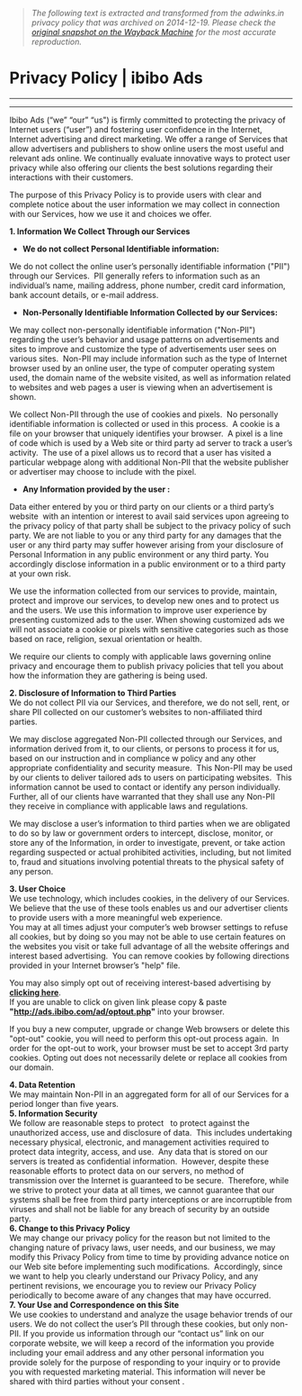 > *The following text is extracted and transformed from the adwinks.in privacy policy that was archived on 2014-12-19. Please check the [original snapshot on the Wayback Machine](https://web.archive.org/web/20141219092040id_/http%3A//www.ibiboads.com/privacy-policy.html) for the most accurate reproduction.*

# Privacy Policy | ibibo Ads

****  
---  
Ibibo Ads (“we” “our” “us") is firmly committed to protecting the privacy of Internet users (“user”) and fostering user confidence in the Internet, Internet advertising and direct marketing. We offer a range of Services that allow advertisers and publishers to show online users the most useful and relevant ads online. We continually evaluate innovative ways to protect user privacy while also offering our clients the best solutions regarding their interactions with their customers. 

The purpose of this Privacy Policy is to provide users with clear and complete notice about the user information we may collect in connection with our Services, how we use it and choices we offer.  
  
**1\. Information We Collect Through our Services**  
  
  * **We do not collect Personal Identifiable information:**

We do not collect the online user’s personally identifiable information ("PII") through our Services.  PII generally refers to information such as an individual’s name, mailing address, phone number, credit card information, bank account details, or e-mail address. 


  
  
  * **Non-Personally Identifiable Information Collected by our Services:**

We may collect non-personally identifiable information ("Non-PII") regarding the user’s behavior and usage patterns on advertisements and sites to improve and customize the type of advertisements user sees on various sites.  Non-PII may include information such as the type of Internet browser used by an online user, the type of computer operating system used, the domain name of the website visited, as well as information related to websites and web pages a user is viewing when an advertisement is shown. 

We collect Non-PII through the use of cookies and pixels.  No personally identifiable information is collected or used in this process.  A cookie is a file on your browser that uniquely identifies your browser.  A pixel is a line of code which is used by a Web site or third party ad server to track a user’s activity.  The use of a pixel allows us to record that a user has visited a particular webpage along with additional Non-PII that the website publisher or advertiser may choose to include with the pixel. 


  
  
  * **Any Information provided by the user :**

Data either entered by you or third party on our clients or a third party’s website  with an intention or interest to avail said services upon agreeing to the privacy policy of that party shall be subject to the privacy policy of such party. We are not liable to you or any third party for any damages that the user or any third party may suffer however arising from your disclosure of Personal Information in any public environment or any third party. You accordingly disclose information in a public environment or to a third party at your own risk. 

We use the information collected from our services to provide, maintain, protect and improve our services, to develop new ones and to protect us and the users. We use this information to improve user experience by presenting customized ads to the user. When showing customized ads we will not associate a cookie or pixels with sensitive categories such as those based on race, religion, sexual orientation or health. 

We require our clients to comply with applicable laws governing online privacy and encourage them to publish privacy policies that tell you about how the information they are gathering is being used. 


  
**2\. Disclosure of Information to Third Parties**  
We do not collect PII via our Services, and therefore, we do not sell, rent, or share PII collected on our customer’s websites to non-affiliated third parties. 

We may disclose aggregated Non-PII collected through our Services, and information derived from it, to our clients, or persons to process it for us, based on our instruction and in compliance w policy and any other appropriate confidentiality and security measure.  This Non-PII may be used by our clients to deliver tailored ads to users on participating websites.  This information cannot be used to contact or identify any person individually.  Further, all of our clients have warranted that they shall use any Non-PII they receive in compliance with applicable laws and regulations.

We may disclose a user’s information to third parties when we are obligated to do so by law or government orders to intercept, disclose, monitor, or store any of the Information, in order to investigate, prevent, or take action regarding suspected or actual prohibited activities, including, but not limited to, fraud and situations involving potential threats to the physical safety of any person.   
  
**3\. User Choice**  
We use technology, which includes cookies, in the delivery of our Services.  We believe that the use of these tools enables us and our advertiser clients to provide users with a more meaningful web experience.   
You may at all times adjust your computer’s web browser settings to refuse all cookies, but by doing so you may not be able to use certain features on the websites you visit or take full advantage of all the website offerings and interest based advertising.  You can remove cookies by following directions provided in your Internet browser’s "help" file.

You may also simply opt out of receiving interest-based advertising by [**clicking here**](http://ads.ibibo.com/ad/optout.php).   
If you are unable to click on given link please copy & paste **"http://ads.ibibo.com/ad/optout.php"** into your browser. 

If you buy a new computer, upgrade or change Web browsers or delete this "opt-out" cookie, you will need to perform this opt-out process again.  In order for the opt-out to work, your browser must be set to accept 3rd party cookies. Opting out does not necessarily delete or replace all cookies from our domain.   
  
**4\. Data Retention**  
We may maintain Non-PII in an aggregated form for all of our Services for a period longer than five years.   
**5\. Information Security**  
We follow are reasonable steps to protect   to protect against the unauthorized access, use and disclosure of data.  This includes undertaking necessary physical, electronic, and management activities required to protect data integrity, access, and use.  Any data that is stored on our servers is treated as confidential information.  However, despite these reasonable efforts to protect data on our servers, no method of transmission over the Internet is guaranteed to be secure.  Therefore, while we strive to protect your data at all times, we cannot guarantee that our systems shall be free from third party interceptions or are incorruptible from viruses and shall not be liable for any breach of security by an outside party.   
**6\. Change to this Privacy Policy**  
We may change our privacy policy for the reason but not limited to the changing nature of privacy laws, user needs, and our business, we may modify this Privacy Policy from time to time by providing advance notice on our Web site before implementing such modifications.  Accordingly, since we want to help you clearly understand our Privacy Policy, and any pertinent revisions, we encourage you to review our Privacy Policy periodically to become aware of any changes that may have occurred.  
**7\. Your Use and Correspondence on this Site**  
We use cookies to understand and analyze the usage behavior trends of our users. We do not collect the user’s PII through these cookies, but only non-PII. If you provide us information through our “contact us” link on our corporate website, we will keep a record of the information you provide including your email address and any other personal information you provide solely for the purpose of responding to your inquiry or to provide you with requested marketing material. This information will never be shared with third parties without your consent .
